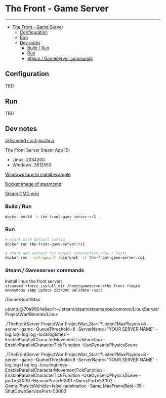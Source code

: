 
# The Front - Game Server

---

<!-- TOC -->
* [The Front - Game Server](#the-front---game-server)
  * [Configuration](#configuration)
  * [Run](#run)
  * [Dev notes](#dev-notes)
    * [Build / Run](#build--run)
    * [Run](#run-1)
    * [Steam / Gameserver commands](#steam--gameserver-commands)
<!-- TOC -->

## Configuration

TBD

## Run

TBD

## Dev notes

[Advanced configuration](https://survivalservers.com/wiki/index.php?title=The_Front_Advanced_Configuration)

The Front Server Steam App ID:
 - Linux: 2334200
 - Windows: 2612550

[Windows how to install example](https://steamcommunity.com/sharedfiles/filedetails/?id=3049715226)

[Docker image of steamcmd](https://hub.docker.com/r/steamcmd/steamcmd)

[Steam CMD wiki](https://developer.valvesoftware.com/wiki/SteamCMD)

### Build / Run

```bash
docker build -t the-front-game-server:rc1 .
```

### Run

```bash
# start with default config
docker run the-front-game-server:rc1
```

```bash
# start and connect for manual interaction (dev / test)
docker run --entrypoint /bin/bash -it the-front-game-server:rc1
```

### Steam / Gameserver commands

Install linux the front server:   
`steamcmd +force_install_dir /home/gameserver/the_front +login anonymous +app_update 2334200 validate +quit`


/Game/Root/Map

ubuntu@70a9904a8ec4:~/.steam/steam/steamapps/common/LinuxServer/ProjectWar/Binaries/Linux

./TheFrontServer ProjectWar ProjectWar_Start ?Listen?MaxPlayers=8 -server -game -QueueThreshold=8 -ServerName="YOUR SERVER NAME" -log log=log.log -locallogtimes -EnableParallelCharacterMovementTickFunction -EnableParallelCharacterTickFunction -UseDynamicPhysicsScene

./TheFrontServer ProjectWar ProjectWar_Start ?Listen?MaxPlayers=8 -server -game -QueueThreshold=8 -ServerName="YOUR SERVER NAME" -log log=l
og.log -locallogtimes -EnableParallelCharacterMovementTickFunction -EnableParallelCharacterTickFunction -UseDynamicPhysicsScene -port=53000 -BeaconPort=53001 -QueryPort=53002 -Game.PhysicsVehicle=false -ansimalloc -Game.MaxFrameRate=35 -ShutDownServicePort=53003

